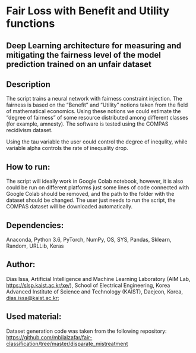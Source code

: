 #  Fair Loss with Benefit and Utility functions

## Deep Learning architecture for measuring and mitigating the fairness level of the model prediction trained on an unfair dataset

## Description
The script trains a neural network with fairness constraint injection. The fairness is based on the “Benefit” and “Utility” notions taken from the field of mathematical economics. Using these notions we could estimate the “degree of fairness” of some resource distributed among different classes (for example, amnesty). The software is tested using the COMPAS recidivism dataset.

Using the tau variable the user could control the degree of inequlity, while variable alpha controls the rate of inequality drop.

## How to run:
The script will ideally work in Google Colab notebook, however, it is also could be run on different platforms just some lines of code connected with Google Colab should be removed, and the path to the folder with the dataset should be changed. The user just needs to run the script, the COMPAS dataset will be downloaded automatically.

## Dependencies:
Anaconda, Python 3.6, PyTorch, NumPy, OS, SYS, Pandas, Sklearn, Random, URLLib, Keras

## Author:
  Dias Issa,
  Artificial Intelligence and Machine Learning Laboratory (AIM Lab, https://slsp.kaist.ac.kr/xe/), 
  School of Electrical Engineering,
  Korea Advanced Institute of Science and Technology (KAIST),
  Daejeon, Korea,
  dias.issa@kaist.ac.kr;

## Used material:
Dataset generation code was taken from the following repository: 
https://github.com/mbilalzafar/fair-classification/tree/master/disparate_mistreatment

  
